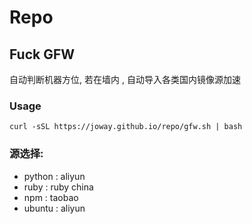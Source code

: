# Repo

## Fuck GFW

自动判断机器方位, 若在墙内 , 自动导入各类国内镜像源加速

### Usage

    curl -sSL https://joway.github.io/repo/gfw.sh | bash

### 源选择:

- python : aliyun
- ruby : ruby china
- npm : taobao
- ubuntu : aliyun
